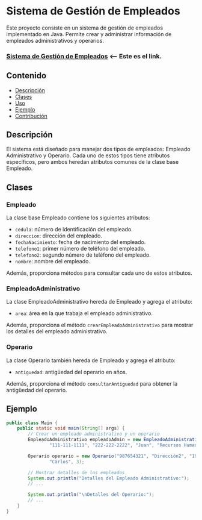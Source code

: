 # Sistema de Gestión de Empleados

Este proyecto consiste en un sistema de gestión de empleados implementado en Java. Permite crear y administrar información de empleados administrativos y operarios.


### [Sistema de Gestión de Empleados](https://github.com/dan1l023/empresa) <-- Este es el link.

## Contenido

- [Descripción](#descripción)
- [Clases](#clases)
- [Uso](#uso)
- [Ejemplo](#ejemplo)
- [Contribución](#contribución)

## Descripción

El sistema está diseñado para manejar dos tipos de empleados: Empleado Administrativo y Operario. Cada uno de estos tipos tiene atributos específicos, pero ambos heredan atributos comunes de la clase base Empleado.

## Clases

### Empleado

La clase base Empleado contiene los siguientes atributos:

- `cedula`: número de identificación del empleado.
- `direccion`: dirección del empleado.
- `fechaNacimiento`: fecha de nacimiento del empleado.
- `telefono1`: primer número de teléfono del empleado.
- `telefono2`: segundo número de teléfono del empleado.
- `nombre`: nombre del empleado.

Además, proporciona métodos para consultar cada uno de estos atributos.

### EmpleadoAdministrativo

La clase EmpleadoAdministrativo hereda de Empleado y agrega el atributo:

- `area`: área en la que trabaja el empleado administrativo.

Además, proporciona el método `crearEmpleadoAdministrativo` para mostrar los detalles del empleado administrativo.

### Operario

La clase Operario también hereda de Empleado y agrega el atributo:

- `antiguedad`: antigüedad del operario en años.

Además, proporciona el método `consultarAntiguedad` para obtener la antigüedad del operario.

## Ejemplo

```java
public class Main {
    public static void main(String[] args) {
        // Crear un empleado administrativo y un operario
        EmpleadoAdministrativo empleadoAdmin = new EmpleadoAdministrativo("123456789", "Dirección1", "1990-01-01",
                "111-111-1111", "222-222-2222", "Juan", "Recursos Humanos");

        Operario operario = new Operario("987654321", "Dirección2", "1985-05-05", "333-333-3333", "444-444-4444",
                "Carlos", 3);

        // Mostrar detalles de los empleados
        System.out.println("Detalles del Empleado Administrativo:");
        // ...

        System.out.println("\nDetalles del Operario:");
        // ...
    }
}
